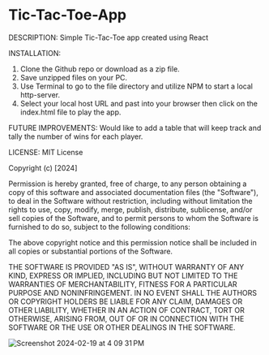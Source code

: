 # Tic-Tac-Toe-App

DESCRIPTION: Simple Tic-Tac-Toe app created using React

INSTALLATION:

1. Clone the Github repo or download as a zip file.
2. Save unzipped files on your PC.
3. Use Terminal to go to the file directory and utilize NPM to start a local http-server.
4. Select your local host URL and past into your browser then click on the index.html file to play the app.

FUTURE IMPROVEMENTS: Would like to add a table that will keep track and tally the number of wins for each player.

LICENSE: MIT License

Copyright (c) [2024]

Permission is hereby granted, free of charge, to any person obtaining a copy of this software and associated documentation files (the "Software"), to deal in the Software without restriction, including without limitation the rights to use, copy, modify, merge, publish, distribute, sublicense, and/or sell copies of the Software, and to permit persons to whom the Software is furnished to do so, subject to the following conditions:

The above copyright notice and this permission notice shall be included in all copies or substantial portions of the Software.

THE SOFTWARE IS PROVIDED "AS IS", WITHOUT WARRANTY OF ANY KIND, EXPRESS OR IMPLIED, INCLUDING BUT NOT LIMITED TO THE WARRANTIES OF MERCHANTABILITY, FITNESS FOR A PARTICULAR PURPOSE AND NONINFRINGEMENT. IN NO EVENT SHALL THE AUTHORS OR COPYRIGHT HOLDERS BE LIABLE FOR ANY CLAIM, DAMAGES OR OTHER LIABILITY, WHETHER IN AN ACTION OF CONTRACT, TORT OR OTHERWISE, ARISING FROM, OUT OF OR IN CONNECTION WITH THE SOFTWARE OR THE USE OR OTHER DEALINGS IN THE SOFTWARE.

![Screenshot 2024-02-19 at 4 09 31 PM](https://github.com/jbondi76/Tic-Tac-Toe-App/assets/146673750/7c34d5a2-e8e6-4b0a-a7df-53f3e5df6049)
